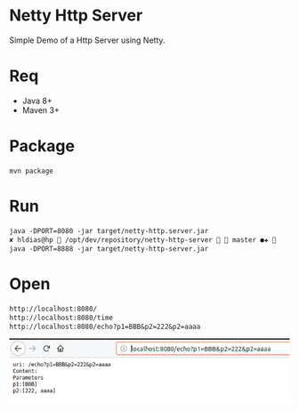# Netty Http Server

Simple Demo of a Http Server using Netty.

# Req

* Java 8+
* Maven 3+

# Package

    mvn package

# Run

    java -DPORT=8080 -jar target/netty-http.server.jar                                                                                                                                                                          ✘ hldias@hp  /opt/dev/repository/netty-http-server   master ●✚  java -DPORT=8888 -jar target/netty-http-server.jar

# Open

    http://localhost:8080/
    http://localhost:8080/time
    http://localhost:8080/echo?p1=BBB&p2=222&p2=aaaa


![](doc/browser-output.png)